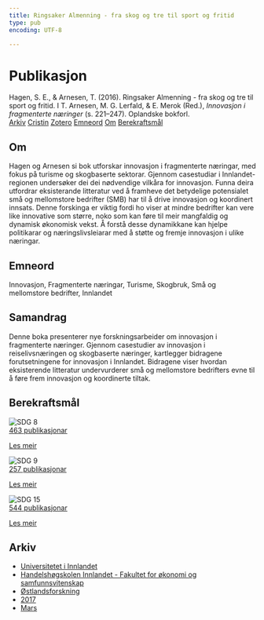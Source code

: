 ```yaml
---
title: Ringsaker Almenning - fra skog og tre til sport og fritid
type: pub
encoding: UTF-8

---
```

<h1>Publikasjon</h1>
<article id="csl-bib-container-IEYE98CZ" class="csl-bib-container">
  <div class="csl-bib-body"> <div class="csl-entry">Hagen, S. E., &#38; Arnesen, T. (2016). Ringsaker Almenning - fra skog og tre til sport og fritid. I T. Arnesen, M. G. Lerfald, &#38; E. Merok (Red.), <i>Innovasjon i fragmenterte næringer</i> (s. 221–247). Oplandske bokforl.</div> </div>
  <div class="csl-bib-buttons">
    <a href="#taxonomy-article-IEYE98CZ" alt="archive" class="csl-bib-button">Arkiv</a>
    <a href="https://app.cristin.no/results/show.jsf?id=1462300" alt="Cristin" class="csl-bib-button">Cristin</a>
    <a href="http://zotero.org/groups/5881554/items/IEYE98CZ" alt="Zotero" class="csl-bib-button">Zotero</a>
    <a href="#keywords-article-IEYE98CZ" alt="keywords" class="csl-bib-button">Emneord</a>
    <a href="#about-article-IEYE98CZ" alt="about_pub" class="csl-bib-button">Om</a>
    <a href="#sdg-article-IEYE98CZ" alt="sdg" class="csl-bib-button">Berekraftsmål</a>
  </div>
  <div id="csl-bib-meta-container-IEYE98CZ"></div>
</article>
<div id="csl-bib-meta-IEYE98CZ" class="csl-bib-meta">
  <article id="about-article-IEYE98CZ" class="about_pub-article">
    <h1>Om</h1>
    Hagen og Arnesen si bok utforskar innovasjon i fragmenterte næringar, med fokus på turisme og skogbaserte sektorar. Gjennom casestudiar i Innlandet-regionen undersøker dei dei nødvendige vilkåra for innovasjon. Funna deira utfordrar eksisterande litteratur ved å framheve det betydelige potensialet små og mellomstore bedrifter (SMB) har til å drive innovasjon og koordinert innsats. Denne forskinga er viktig fordi ho viser at mindre bedrifter kan vere like innovative som større, noko som kan føre til meir mangfaldig og dynamisk økonomisk vekst. Å forstå desse dynamikkane kan hjelpe politikarar og næringslivsleiarar med å støtte og fremje innovasjon i ulike næringar.
  </article>
  <article id="keywords-article-IEYE98CZ" class="keywords-article">
    <h1>Emneord</h1>
    Innovasjon, Fragmenterte næringar, Turisme, Skogbruk, Små og mellomstore bedrifter, Innlandet
  </article>
  <article id="abstract-article-IEYE98CZ" class="abstract-article">
    <h1>Samandrag</h1>
    Denne boka presenterer nye forskningsarbeider om innovasjon i fragmenterte næringer. Gjennom casestudier av innovasjon i reiselivsnæringen og skogbaserte næringer, kartlegger bidragene forutsetningene for innovasjon i Innlandet. Bidragene viser hvordan eksisterende litteratur undervurderer små og mellomstore bedrifters evne til å føre frem innovasjon og koordinerte tiltak.
  </article>
  <article id="sdg-article-IEYE98CZ" class="sdg-article">
    <h1>Berekraftsmål</h1>
    <div class="sdg-container"><div id="sdg8" class="sdg">
        <img src="{{< params subfolder >}}images/sdg/sdg08_nn.png" class="image" alt="SDG 8">
        <div class="sdg-overlay">
          <a href="{{< params subfolder >}}nn/archive/?sdg=8#archive" class="sdg-publication-count"><span>463</span> publikasjonar</a>
          <p><a href="https://fn.no/om-fn/fns-baerekraftsmaal/anstendig-arbeid-og-oekonomisk-vekst?lang=nno-NO" class="sdg-read-more">Les meir</a></p>
        </div>
      </div> <div id="sdg9" class="sdg">
        <img src="{{< params subfolder >}}images/sdg/sdg09_nn.png" class="image" alt="SDG 9">
        <div class="sdg-overlay">
          <a href="{{< params subfolder >}}nn/archive/?sdg=9#archive" class="sdg-publication-count"><span>257</span> publikasjonar</a>
          <p><a href="https://fn.no/om-fn/fns-baerekraftsmaal/industri-innovasjon-og-infrastruktur?lang=nno-NO" class="sdg-read-more">Les meir</a></p>
        </div>
      </div> <div id="sdg15" class="sdg">
        <img src="{{< params subfolder >}}images/sdg/sdg15_nn.png" class="image" alt="SDG 15">
        <div class="sdg-overlay">
          <a href="{{< params subfolder >}}nn/archive/?sdg=15#archive" class="sdg-publication-count"><span>544</span> publikasjonar</a>
          <p><a href="https://fn.no/om-fn/fns-baerekraftsmaal/livet-paa-land?lang=nno-NO" class="sdg-read-more">Les meir</a></p>
        </div>
      </div></div>
  </article>
  <article id="taxonomy-article-IEYE98CZ" class="taxonomy-article">
    <h1>Arkiv</h1>
    <ul>
      <li><a href="{{< params subfolder >}}nn/archive/?key=3DCRN523">Universitetet i Innlandet</a></li>
      <li><a href="{{< params subfolder >}}nn/archive/?key=DU8Q9LN9">Handelshøgskolen Innlandet - Fakultet for økonomi og samfunnsvitenskap</a></li>
      <li><a href="{{< params subfolder >}}nn/archive/?key=IRYXBU4S">Østlandsforskning</a></li>
      <li><a href="{{< params subfolder >}}nn/archive/?key=7QNIXLIV">2017</a></li>
      <li><a href="{{< params subfolder >}}nn/archive/?key=3ZIM22LG">Mars</a></li>
    </ul>
  </article>
</div>

